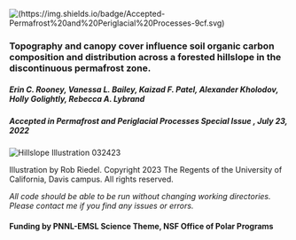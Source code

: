 ![(https://img.shields.io/badge/Accepted-Permafrost%20and%20Periglacial%20Processes-9cf.svg)](https://img.shields.io/badge/Accepted-Permafrost%20and%20Periglacial%20Processes-9cf.svg)

### Topography and canopy cover influence soil organic carbon composition and distribution across a forested hillslope in the discontinuous permafrost zone. 

##### Erin C. Rooney, Vanessa L. Bailey, Kaizad F. Patel, Alexander Kholodov, Holly Golightly, Rebecca A. Lybrand

##### *Accepted in Permafrost and Periglacial Processes Special Issue , July 23, 2022*

![Hillslope Illustration 032423](https://github.com/Erin-Rooney/Y1_fairbanks/assets/61806923/44f66f7b-fd5d-4a3a-954d-e238e4641326)

Illustration by Rob Riedel. Copyright 2023 The Regents of the University of California, Davis campus. All rights reserved.

*All code should be able to be run without changing working directories. Please contact me if you find any issues or errors.*

#### Funding by PNNL-EMSL Science Theme, NSF Office of Polar Programs 
